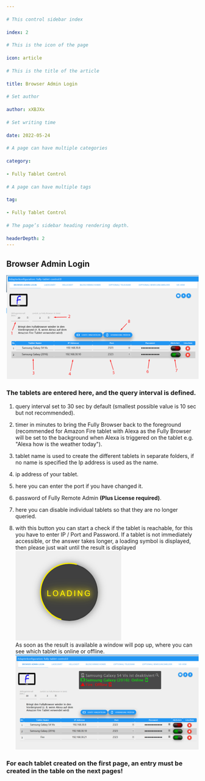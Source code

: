 ```yaml
---

# This control sidebar index

index: 2

# This is the icon of the page

icon: article

# This is the title of the article

title: Browser Admin Login

# Set author

author: xXBJXx

# Set writing time

date: 2022-05-24

# A page can have multiple categories

category:

- Fully Tablet Control

# A page can have multiple tags

tag:

- Fully Tablet Control

# The page’s sidebar heading rendering depth.

headerDepth: 2
---
```


## Browser Admin Login

![login](../.vuepress/public/media/fully-tablet-control/browser-admin-login.png)

### The tablets are entered here, and the query interval is defined.

1. query interval set to 30 sec by default (smallest possible value is 10 sec but not recommended).

2. timer in minutes to bring the Fully Browser back to the foreground (recommended for Amazon Fire tablet with Alexa as the Fully Browser will be set to the
   background when Alexa is triggered on the tablet e.g. "Alexa how is the weather today").

3. tablet name is used to create the different tablets in separate folders, if no name is specified the Ip address is used as the
   name.

4. ip address of your tablet.

5. here you can enter the port if you have changed it.

6. password of Fully Remote Admin **(Plus License required)**.

7. here you can disable individual tablets so that they are no longer queried.

8. with this button you can start a check if the tablet is reachable, for this you have to enter IP / Port and Password.
   If a tablet is not immediately accessible, or the answer takes longer, a loading symbol is displayed, then please just wait until the result is displayed \
   ![login](../.vuepress/public/media/fully-tablet-control/Loading.png) \
   As soon as the result is available a window will pop up, where you can see which tablet is online or offline.\
   ![login](../.vuepress/public/media/fully-tablet-control/Device_test.png)

### For each tablet created on the first page, an entry must be created in the table on the next pages!

